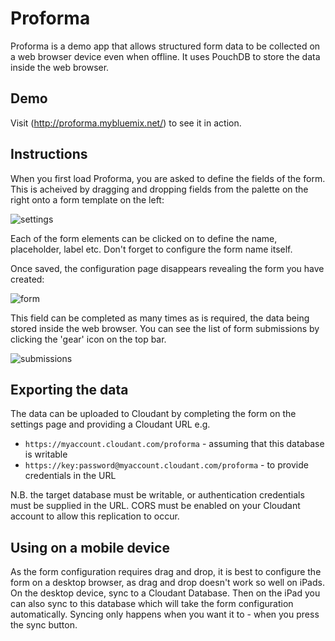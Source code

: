 # Proforma

Proforma is a demo app that allows structured form data to be collected on a web browser device even when offline. It uses PouchDB 
to store the data inside the web browser.

## Demo

Visit (http://proforma.mybluemix.net/) to see it in action.

## Instructions

When you first load Proforma, you are asked to define the fields of the form. This is acheived by dragging and dropping
fields from the palette on the right onto a form template on the left:

![settings](https://github.com/glynnbird/proforma/raw/master/public/img/proforma_settings1.png "settings")

Each of the form elements can be clicked on to define the name, placeholder, label etc. Don't forget to configure the form name itself.

Once saved, the configuration page disappears revealing the form you have created:

![form](https://github.com/glynnbird/proforma/raw/master/public/img/proforma_form.png "form")

This field can be completed as many times as is required, the data being stored inside the web browser. 
You can see the list of form submissions by clicking the 'gear' icon on the top bar.

![submissions](https://github.com/glynnbird/proforma/raw/master/public/img/proforma_submissions.png "submissions")

## Exporting the data

The data can be uploaded to Cloudant by completing the form on the settings page and providing a Cloudant URL e.g.

* `https://myaccount.cloudant.com/proforma` - assuming that this database is writable 
* `https://key:password@myaccount.cloudant.com/proforma` - to provide credentials in the URL

N.B. the target database must be writable, or authentication credentials must be supplied in the URL. CORS must be enabled on your Cloudant account
to allow this replication to occur.

## Using on a mobile device

As the form configuration requires drag and drop, it is best to configure the form on a desktop browser, as drag and drop doesn't
work so well on iPads. On the desktop device, sync to a Cloudant Database. Then on the iPad you can also sync to this database
which will take the form configuration automatically. Syncing only happens when you want it to - when you press the sync button.


